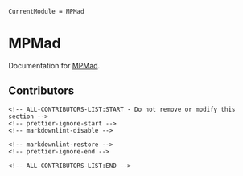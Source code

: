 ```@meta
CurrentModule = MPMad
```

# MPMad

Documentation for [MPMad](https://github.com/thealanjason/MPMad.jl).

## Contributors

```@raw html
<!-- ALL-CONTRIBUTORS-LIST:START - Do not remove or modify this section -->
<!-- prettier-ignore-start -->
<!-- markdownlint-disable -->

<!-- markdownlint-restore -->
<!-- prettier-ignore-end -->

<!-- ALL-CONTRIBUTORS-LIST:END -->
```
